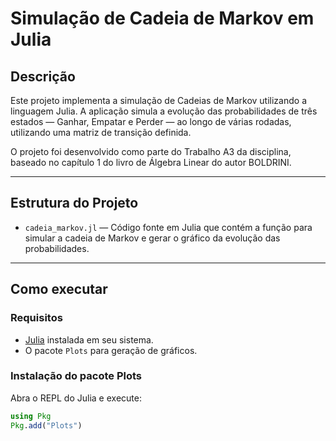 # Simulação de Cadeia de Markov em Julia

## Descrição

Este projeto implementa a simulação de Cadeias de Markov utilizando a linguagem Julia. A aplicação simula a evolução das probabilidades de três estados — Ganhar, Empatar e Perder — ao longo de várias rodadas, utilizando uma matriz de transição definida.

O projeto foi desenvolvido como parte do Trabalho A3 da disciplina, baseado no capítulo 1 do livro de Álgebra Linear do autor BOLDRINI.

---

## Estrutura do Projeto

- `cadeia_markov.jl` — Código fonte em Julia que contém a função para simular a cadeia de Markov e gerar o gráfico da evolução das probabilidades.

---

## Como executar

### Requisitos

- [Julia](https://julialang.org/downloads/) instalada em seu sistema.
- O pacote `Plots` para geração de gráficos.

### Instalação do pacote Plots

Abra o REPL do Julia e execute:

```julia
using Pkg
Pkg.add("Plots")
